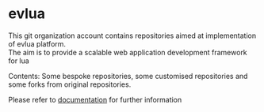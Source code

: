 # evlua

This git organization account contains repositories aimed at implementation of evlua platform.  
The aim is to provide a scalable web application development framework for lua

Contents: Some bespoke repositories, some customised repositories and some forks from original repositories.

Please refer to [documentation](https://github.com/Tekenlight/.github/wiki) for further information
